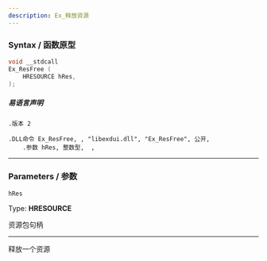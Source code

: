 ```yaml
---
description: Ex_释放资源
---
```


### Syntax / 函数原型

```C++
void __stdcall 
Ex_ResFree (
    HRESOURCE hRes,
);
```

##### 易语言声明

```Elang
.版本 2

.DLL命令 Ex_ResFree, , "libexdui.dll", "Ex_ResFree", 公开, 
    .参数 hRes, 整数型,  , 
```

---

### Parameters / 参数

`hRes`

Type: **HRESOURCE**

资源包句柄

---

释放一个资源
